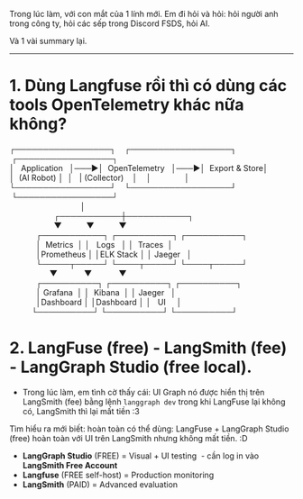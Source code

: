 Trong lúc làm, với con mắt của 1 lính mới. Em đi hỏi và hỏi: hỏi người anh trong công ty, hỏi các sếp trong Discord FSDS, hỏi AI. 

Và 1 vài summary lại. 

---

# 1. Dùng Langfuse rồi thì có dùng các tools OpenTelemetry khác nữa không?

┌─────────────────┐    ┌──────────────────┐    ┌─────────────────┐  
│   Application   │───▶│  OpenTelemetry   │───▶│  Export & Store│  
│  (AI Robot) │   │    |   (Collector)    │    │                 │  
└─────────────────┘    └──────────────────┘    └─────────────────┘  
                                │  
                    ┌───────────┼───────────┐  
                    ▼           ▼           ▼  
            ┌───────────┐ ┌──────────┐ ┌──────────┐  
            │  Metrics  │ │   Logs   │ │  Traces  │  
            │Prometheus │ │ELK Stack │ │ Jaeger   │  
            └─────┬─────┘ └────┬─────┘ └────┬─────┘  
                  ▼            ▼            ▼  
            ┌──────────┐ ┌──────────┐ ┌──────────┐  
            │ Grafana  │ │  Kibana  │ │ Jaeger   │  
            │Dashboard │ │Dashboard │ │   UI     │  
            └──────────┘ └──────────┘ └──────────┘  
  
# 2. LangFuse (free) - LangSmith (fee) - LangGraph Studio (free local).

- Trong lúc làm, em tình cờ thấy cái: UI Graph nó được hiển thị trên LangSmith (fee) bằng lệnh `langgraph dev` trong khi LangFuse lại không có, LangSmith thì lại mất tiền :3 

Tìm hiểu ra mới biết: hoàn toàn có thể dùng: LangFuse + LangGraph Studio (free) hoàn toàn với UI trên LangSmith nhưng không mất tiền. :D

- **LangGraph Studio** (FREE) = Visual + UI testing  - cần log in vào **LangSmith Free Account** 
- **Langfuse** (FREE self-host) = Production monitoring
- **LangSmith** (PAID) = Advanced evaluation